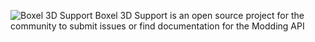 ![Boxel 3D Support](docs/images/logo.png)
Boxel 3D Support is an open source project for the community to submit issues or find documentation for the Modding API

